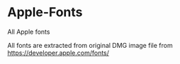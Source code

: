 # Apple-Fonts
All Apple fonts

All fonts are extracted from original DMG image file from https://developer.apple.com/fonts/
